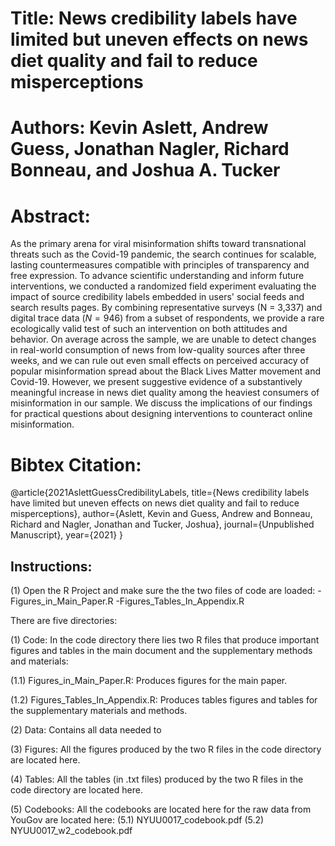 
# Title: News credibility labels have limited but uneven effects on news diet quality and fail to reduce misperceptions
# Authors: Kevin Aslett, Andrew Guess, Jonathan Nagler, Richard Bonneau, and Joshua A. Tucker

# Abstract: 

As the primary arena for viral misinformation shifts toward transnational threats such as the Covid-19 pandemic, the search continues for scalable, lasting countermeasures compatible with principles of transparency and free expression. To advance scientific understanding and inform future interventions, we conducted a randomized field experiment evaluating the impact of source credibility labels embedded in users' social feeds and search results pages. By combining representative surveys (N = 3,337) and digital trace data ($N = 946$) from a subset of respondents, we provide a rare ecologically valid test of such an intervention on both attitudes and behavior. On average across the sample, we are unable to detect changes in real-world consumption of news from low-quality sources after three weeks, and we can rule out even small effects on perceived accuracy of popular misinformation spread about the Black Lives Matter movement and Covid-19. However, we present suggestive evidence of a substantively meaningful increase in news diet quality among the heaviest consumers of misinformation in our sample. We discuss the implications of our findings for practical questions about designing interventions to counteract online misinformation.


# Bibtex Citation:

@article{2021AslettGuessCredibilityLabels,
  title={News credibility labels have limited but uneven effects on news diet quality and fail to reduce misperceptions},
  author={Aslett, Kevin and Guess, Andrew and Bonneau, Richard and Nagler, Jonathan and Tucker, Joshua},
  journal={Unpublished Manuscript},
  year={2021}
}

## Instructions:

(1) Open the R Project and make sure the the two files of code are loaded:
-Figures_in_Main_Paper.R
-Figures_Tables_In_Appendix.R

There are five directories:

(1) Code: In the code directory there lies two R files that produce important figures and tables in the main document and the supplementary methods and materials:

(1.1) Figures_in_Main_Paper.R: Produces figures for the main paper.

(1.2) Figures_Tables_In_Appendix.R: Produces tables figures and tables for the supplementary materials and methods.

(2) Data: Contains all data needed to 

(3) Figures: All the figures produced by the two R files in the code directory are located here.

(4) Tables: All the tables (in .txt files) produced by the two R files in the code directory are located here.

(5) Codebooks: All the codebooks are located here for the raw data from YouGov are located here: 
(5.1) NYUU0017_codebook.pdf
(5.2) NYUU0017_w2_codebook.pdf
